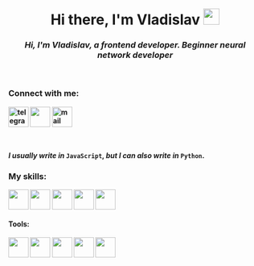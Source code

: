 <h1 align="center">Hi there, I'm <b>Vladislav</b>
<img src="https://github.com/blackcater/blackcater/raw/main/images/Hi.gif" height="32"/></h1>
<h3 align="center"><i>Hi, I'm <strong>Vladislav, a frontend developer. Beginner neural network developer</i></h3>
<br>
<h3>Connect with me:</h3>

<p>
  <a href="https://t.me/vlavsa" target="blank"><img width="40px" height="40px" src="https://img.icons8.com/fluency/48/telegram-app.png" alt="telegram-app"/></a>
  <a href="https://leetcode.com/u/user3709yL/" target="blank"><img width="40px" height="40px" src="https://img.icons8.com/external-tal-revivo-shadow-tal-revivo/48/external-level-up-your-coding-skills-and-quickly-land-a-job-logo-shadow-tal-revivo.png"/></a>
  <a href="mailto:vlavsa@yandex.ru" target="blank"><img width="40px" height="40px" src="https://img.icons8.com/3d-fluency/94/mail.png" alt="mail"/></a>
</p>

<br>

*I usually write in* `JavaScript`, *but I can also write in* `Python`.

<h3>My skills:</h3>
<p>
  <img align="center" height="40px" src="https://cdn.jsdelivr.net/gh/devicons/devicon@latest/icons/python/python-original.svg" />
  <img align="center" height="40px" src="https://cdn.jsdelivr.net/gh/devicons/devicon@latest/icons/javascript/javascript-original.svg" />
  <img align="center" height="40px" src="https://cdn.jsdelivr.net/gh/devicons/devicon@latest/icons/html5/html5-original.svg" />
  <img align="center" height="40px" src="https://cdn.jsdelivr.net/gh/devicons/devicon@latest/icons/css3/css3-original.svg" />
  <img align="center" height="40px" src="https://cdn.jsdelivr.net/gh/devicons/devicon@latest/icons/sass/sass-original.svg" />
</p>
<h4>Tools:</h4>
<p>
  <img align="center" height="40px" src="https://cdn.jsdelivr.net/gh/devicons/devicon@latest/icons/express/express-original.svg" />
  <img align="center" height="40px" src="https://cdn.jsdelivr.net/gh/devicons/devicon@latest/icons/react/react-original.svg" />
  <img align="center" height="40px" src="https://cdn.jsdelivr.net/gh/devicons/devicon@latest/icons/sequelize/sequelize-original.svg" />
  <img align="center" height="40px" src="https://cdn.jsdelivr.net/gh/devicons/devicon@latest/icons/linux/linux-original.svg" />
  <img align="center" height="40px" src="https://cdn.jsdelivr.net/gh/devicons/devicon@latest/icons/git/git-original.svg" />
</p>



